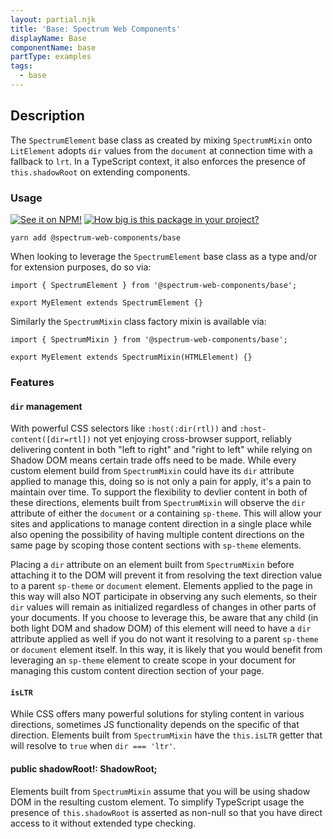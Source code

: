 ```yaml
---
layout: partial.njk
title: 'Base: Spectrum Web Components'
displayName: Base
componentName: base
partType: examples
tags:
  - base
---
```

## Description

The `SpectrumElement` base class as created by mixing `SpectrumMixin` onto `LitElement` adopts `dir` values from the `document` at connection time with a fallback to `lrt`. In a TypeScript context, it also enforces the presence of `this.shadowRoot` on extending components.

### Usage

[![See it on NPM!](https://img.shields.io/npm/v/@spectrum-web-components/base?style=for-the-badge)](https://www.npmjs.com/package/@spectrum-web-components/base)
[![How big is this package in your project?](https://img.shields.io/bundlephobia/minzip/@spectrum-web-components/base?style=for-the-badge)](https://bundlephobia.com/result?p=@spectrum-web-components/base)

```
yarn add @spectrum-web-components/base
```

When looking to leverage the `SpectrumElement` base class as a type and/or for extension purposes, do so via:

```
import { SpectrumElement } from '@spectrum-web-components/base';

export MyElement extends SpectrumElement {}

```

Similarly the `SpectrumMixin` class factory mixin is available via:

```
import { SpectrumMixin } from '@spectrum-web-components/base';

export MyElement extends SpectrumMixin(HTMLElement) {}
```

### Features

#### `dir` management

With powerful CSS selectors like `:host(:dir(rtl))` and `:host-content([dir=rtl])` not yet enjoying cross-browser support, reliably delivering content in both "left to right" and "right to left" while relying on Shadow DOM means certain trade offs need to be made. While every custom element build from `SpectrumMixin` could have its `dir` attribute applied to manage this, doing so is not only a pain for apply, it's a pain to maintain over time. To support the flexibility to devlier content in both of these directions, elements built from `SpectrumMixin` will observe the `dir` attribute of either the `document` or a containing `sp-theme`. This will allow your sites and applications to manage content direction in a single place while also opening the possibility of having multiple content directions on the same page by scoping those content sections with `sp-theme` elements.

Placing a `dir` attribute on an element built from `SpectrumMixin` before attaching it to the DOM will prevent it from resolving the text direction value to a parent `sp-theme` or `document` element. Elements applied to the page in this way will also NOT participate in observing any such elements, so their `dir` values will remain as initialized regardless of changes in other parts of your documents. If you choose to leverage this, be aware that any child (in both light DOM and shadow DOM) of this element will need to have a `dir` attribute applied as well if you do not want it resolving to a parent `sp-theme` or `document` element itself. In this way, it is likely that you would benefit from leveraging an `sp-theme` element to create scope in your document for managing this custom content direction section of your page.

#### `isLTR`

While CSS offers many powerful solutions for styling content in various directions, sometimes JS functionality depends on the specific of that direction. Elements built from `SpectrumMixin` have the `this.isLTR` getter that will resolve to `true` when `dir === 'ltr'`.

#### public shadowRoot!: ShadowRoot;

Elements built from `SpectrumMixin` assume that you will be using shadow DOM in the resulting custom element. To simplify TypeScript usage the presence of `this.shadowRoot` is asserted as non-null so that you have direct access to it without extended type checking.
